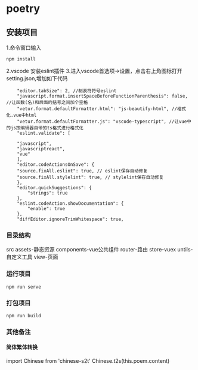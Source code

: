 # poetry

## 安装项目
1.命令窗口输入
```
npm install
```
2.vscode 安装eslint插件
3.进入vscode首选项->设置，点击右上角图标打开setting.json,增加如下代码
```
    "editor.tabSize": 2, //制表符符号eslint
    "javascript.format.insertSpaceBeforeFunctionParenthesis": false, //让函数(名)和后面的括号之间加个空格
    "vetur.format.defaultFormatter.html": "js-beautify-html", //格式化.vue中html
    "vetur.format.defaultFormatter.js": "vscode-typescript", //让vue中的js按编辑器自带的ts格式进行格式化
    "eslint.validate": [

    "javascript",
    "javascriptreact",
    "vue"
    ],
    "editor.codeActionsOnSave": {
    "source.fixAll.eslint": true, // eslint保存自动修复
    "source.fixAll.stylelint": true, // stylelint保存自动修复
    },
    "editor.quickSuggestions": {
        "strings": true
    },
    "eslint.codeAction.showDocumentation": {
        "enable": true
    },
    "diffEditor.ignoreTrimWhitespace": true,
```

### 目录结构
src
    assets-静态资源
    components-vue公共组件
    router-路由
    store-vuex
    untils-自定义工具
    view-页面

### 运行项目
```
npm run serve
```

### 打包项目
```
npm run build
```

### 其他备注
#### 简体繁体转换
import Chinese from 'chinese-s2t'
 Chinese.t2s(this.poem.content)

